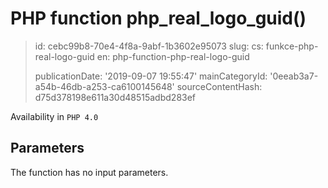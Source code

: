 PHP function php_real_logo_guid()
=================================

> id: cebc99b8-70e4-4f8a-9abf-1b3602e95073
> slug:
> 	cs: funkce-php-real-logo-guid
> 	en: php-function-php-real-logo-guid
> 
> publicationDate: '2019-09-07 19:55:47'
> mainCategoryId: '0eeab3a7-a54b-46db-a253-ca6100145648'
> sourceContentHash: d75d378198e611a30d48515adbd283ef

Availability in `PHP 4.0`

Parameters
--------------

The function has no input parameters.
